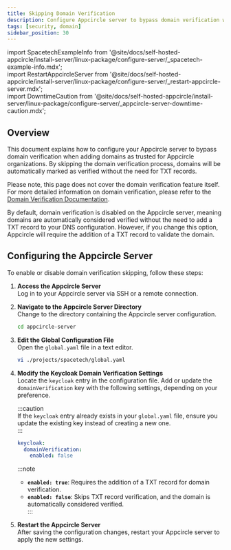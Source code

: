```yaml
---
title: Skipping Domain Verification  
description: Configure Appcircle server to bypass domain verification when adding domains to an organization.  
tags: [security, domain]  
sidebar_position: 30  
---
```


import SpacetechExampleInfo from '@site/docs/self-hosted-appcircle/install-server/linux-package/configure-server/_spacetech-example-info.mdx';  
import RestartAppcircleServer from '@site/docs/self-hosted-appcircle/install-server/linux-package/configure-server/_restart-appcircle-server.mdx';  
import DowntimeCaution from '@site/docs/self-hosted-appcircle/install-server/linux-package/configure-server/_appcircle-server-downtime-caution.mdx';  

## Overview

This document explains how to configure your Appcircle server to bypass domain verification when adding domains as trusted for Appcircle organizations. By skipping the domain verification process, domains will be automatically marked as verified without the need for TXT records.

Please note, this page does not cover the domain verification feature itself. For more detailed information on domain verification, please refer to the [Domain Verification Documentation](/docs/account/my-organization/security/domain-verification/index.md).

By default, domain verification is disabled on the Appcircle server, meaning domains are automatically considered verified without the need to add a TXT record to your DNS configuration. 
However, if you change this option, Appcircle will require the addition of a TXT record to validate the domain.

## Configuring the Appcircle Server

To enable or disable domain verification skipping, follow these steps:

<DowntimeCaution />

1. **Access the Appcircle Server**  
   Log in to your Appcircle server via SSH or a remote connection.

2. **Navigate to the Appcircle Server Directory**  
   Change to the directory containing the Appcircle server configuration.

   ```bash
   cd appcircle-server
   ```

3. **Edit the Global Configuration File**  
   Open the `global.yaml` file in a text editor.

   <SpacetechExampleInfo />

   ```bash
   vi ./projects/spacetech/global.yaml
   ```

4. **Modify the Keycloak Domain Verification Settings**  
   Locate the `keycloak` entry in the configuration file. Add or update the `domainVerification` key with the following settings, depending on your preference.

   :::caution  
   If the `keycloak` entry already exists in your `global.yaml` file, ensure you update the existing key instead of creating a new one.  
   :::

   ```yaml
   keycloak:
     domainVerification:
       enabled: false
   ```

   :::note  
   - **`enabled: true`**: Requires the addition of a TXT record for domain verification.  
   - **`enabled: false`**: Skips TXT record verification, and the domain is automatically considered verified.  
   :::

5. **Restart the Appcircle Server**  
   After saving the configuration changes, restart your Appcircle server to apply the new settings.

   <RestartAppcircleServer />
